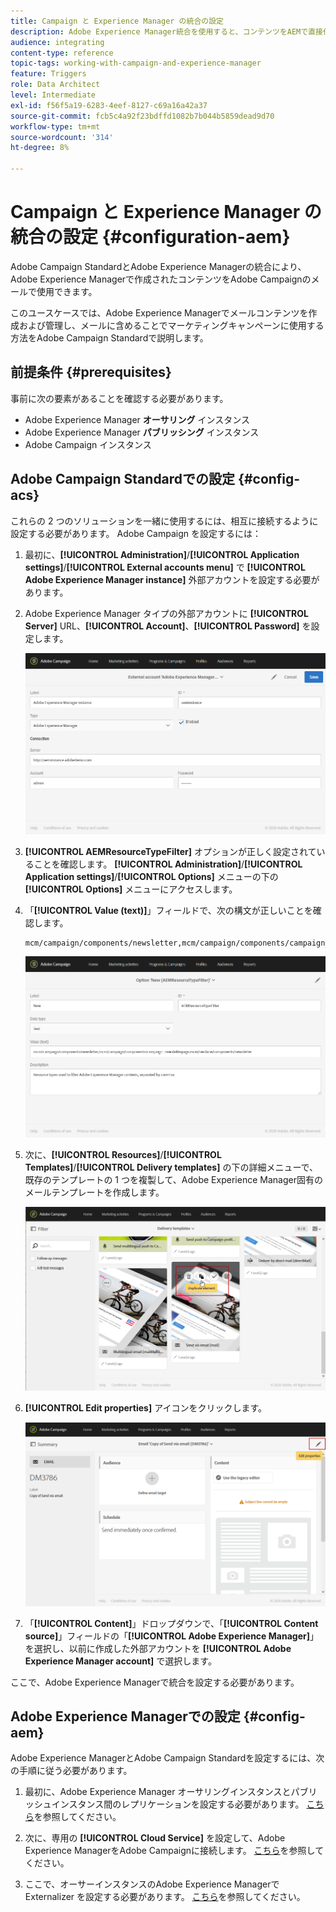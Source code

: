 ```yaml
---
title: Campaign と Experience Manager の統合の設定
description: Adobe Experience Manager統合を使用すると、コンテンツをAEMで直接作成して、後からAdobe Campaignで使用できます。
audience: integrating
content-type: reference
topic-tags: working-with-campaign-and-experience-manager
feature: Triggers
role: Data Architect
level: Intermediate
exl-id: f56f5a19-6283-4eef-8127-c69a16a42a37
source-git-commit: fcb5c4a92f23bdffd1082b7b044b5859dead9d70
workflow-type: tm+mt
source-wordcount: '314'
ht-degree: 8%

---
```


# Campaign と Experience Manager の統合の設定 {#configuration-aem}

Adobe Campaign StandardとAdobe Experience Managerの統合により、Adobe Experience Managerで作成されたコンテンツをAdobe Campaignのメールで使用できます。

このユースケースでは、Adobe Experience Managerでメールコンテンツを作成および管理し、メールに含めることでマーケティングキャンペーンに使用する方法をAdobe Campaign Standardで説明します。

## 前提条件 {#prerequisites}

事前に次の要素があることを確認する必要があります。

* Adobe Experience Manager **オーサリング** インスタンス
* Adobe Experience Manager **パブリッシング** インスタンス
* Adobe Campaign インスタンス

## Adobe Campaign Standardでの設定 {#config-acs}

これらの 2 つのソリューションを一緒に使用するには、相互に接続するように設定する必要があります。
Adobe Campaign を設定するには：

1. 最初に、**[!UICONTROL Administration]**/**[!UICONTROL Application settings]**/**[!UICONTROL External accounts menu]** で **[!UICONTROL Adobe Experience Manager instance]** 外部アカウントを設定する必要があります。

1. Adobe Experience Manager タイプの外部アカウントに **[!UICONTROL Server]** URL、**[!UICONTROL Account]**、**[!UICONTROL Password]** を設定します。

   ![](assets/aem_1.png)

1. **[!UICONTROL AEMResourceTypeFilter]** オプションが正しく設定されていることを確認します。 **[!UICONTROL Administration]**/**[!UICONTROL Application settings]**/**[!UICONTROL Options]** メニューの下の **[!UICONTROL Options]** メニューにアクセスします。

1. 「**[!UICONTROL Value (text)]**」フィールドで、次の構文が正しいことを確認します。

   ```
   mcm/campaign/components/newsletter,mcm/campaign/components/campaign_newsletterpage,mcm/neolane/components/newsletter
   ```

   ![](assets/aem_2.png)

1. 次に、**[!UICONTROL Resources]**/**[!UICONTROL Templates]**/**[!UICONTROL Delivery templates]** の下の詳細メニューで、既存のテンプレートの 1 つを複製して、Adobe Experience Manager固有のメールテンプレートを作成します。

   ![](assets/aem_3.png)

1. **[!UICONTROL Edit properties]** アイコンをクリックします。

   ![](assets/aem_4.png)

1. 「**[!UICONTROL Content]**」ドロップダウンで、「**[!UICONTROL Content source]**」フィールドの「**[!UICONTROL Adobe Experience Manager]**」を選択し、以前に作成した外部アカウントを **[!UICONTROL Adobe Experience Manager account]** で選択します。

ここで、Adobe Experience Managerで統合を設定する必要があります。

## Adobe Experience Managerでの設定 {#config-aem}

Adobe Experience ManagerとAdobe Campaign Standardを設定するには、次の手順に従う必要があります。

1. 最初に、Adobe Experience Manager オーサリングインスタンスとパブリッシュインスタンス間のレプリケーションを設定する必要があります。 [こちら](https://experienceleague.adobe.com/docs/experience-manager-65/administering/integration/campaignstandard.html#configuring-adobe-experience-manager)を参照してください。

1. 次に、専用の **[!UICONTROL Cloud Service]** を設定して、Adobe Experience ManagerをAdobe Campaignに接続します。 [こちら](https://experienceleague.adobe.com/docs/experience-manager-65/administering/integration/campaignstandard.html#connecting-aem-to-adobe-campaign)を参照してください。

1. ここで、オーサーインスタンスのAdobe Experience Managerで Externalizer を設定する必要があります。 [こちら](https://experienceleague.adobe.com/docs/experience-manager-65/administering/integration/campaignstandard.html#configuring-the-externalizer)を参照してください。
